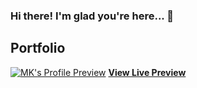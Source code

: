 ### Hi there! I'm glad you're here... 👋

## Portfolio

[![MK's Profile Preview](https://firebasestorage.googleapis.com/v0/b/murtaza-k.appspot.com/o/preview.png?alt=media&token=fb384aa6-5331-4d82-8efc-be8f29c30627)](https://murtaza-k.web.app/)
**[View Live Preview](https://murtaza-k.web.app/)**


